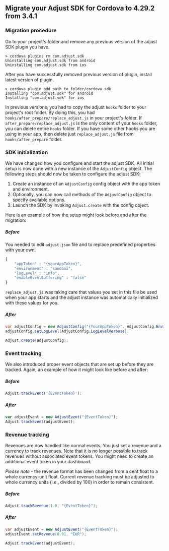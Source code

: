 ## Migrate your Adjust SDK for Cordova to 4.29.2 from 3.4.1

### Migration procedure

Go to your project's folder and remove any previous version of the adjust SDK plugin you have.

```
> cordova plugins rm com.adjust.sdk
Uninstalling com.adjust.sdk from android
Uninstalling com.adjust.sdk from ios
```

After you have successfully removed previous version of plugin, install latest version of plugin.

```
> cordova plugin add path_to_folder/cordova_sdk
Installing "com.adjust.sdk" for android
Installing "com.adjust.sdk" for ios
```

In previous versions, you had to copy the adjust `hooks` folder to your project's root folder. By
doing this, you had `hooks/after_prepare/replace_adjust.js` in your project's folder. If 
`after_prepare/replace_adjust.js` is the only content of your `hooks` folder, you can delete entire
`hooks` folder. If you have some other hooks you are using in your app, then delete just 
`replace_adjust.js` file from `hooks/after_prepare` folder.

### SDK initialization

We have changed how you configure and start the adjust SDK. All initial setup is now done with a new 
instance of the `AdjustConfig` object. The following steps should now be taken to configure the adjust SDK:

1. Create an instance of an `AdjustConfig` config object with the app token and environment.
2. Optionally, you can now call methods of the `AdjustConfig` object to specify available options.
3. Launch the SDK by invoking `Adjust.create` with the config object.

Here is an example of how the setup might look before and after the migration:

##### Before

You needed to edit `adjust.json` file and to replace predefined properties with your own.

```javascript
{
    "appToken" : "{yourAppToken}",
    "environment" : "sandbox",
    "logLevel" : "info",
    "enableEventBuffering" : "false"
}
```

`replace_adjust.js` was taking care that values you set in this file be used when your app starts
and the adjust instance was automatically initialized with these values for you.

##### After

```cs
var adjustConfig = new AdjustConfig("{YourAppToken}", AdjustConfig.EnvironmentSandbox);
adjustConfig.setLogLevel(AdjustConfig.LogLevelVerbose);

Adjust.create(adjustConfig);
```

### Event tracking

We also introduced proper event objects that are set up before they are tracked. Again, an example of how it 
might look like before and after:

##### Before

```javascript
Adjust.trackEvent('{EventToken}');
```

##### After

```javascript
var adjustEvent = new AdjustEvent("{EventToken}");
Adjust.trackEvent(adjustEvent);
```

### Revenue tracking

Revenues are now handled like normal events. You just set a revenue and a currency to track revenues. 
Note that it is no longer possible to track revenues without associated event tokens. You might need 
to create an additional event token in your dashboard.

*Please note* - the revenue format has been changed from a cent float to a whole currency-unit float. 
Current revenue tracking must be adjusted to whole currency units (i.e., divided by 100) in order to 
remain consistent.

##### Before

```cs
Adjust.trackRevenue(1.0, "{EventToken}");
```

##### After

```cs
var adjustEvent = new AdjustEvent("{EventToken}");
adjustEvent.setRevenue(0.01, "EUR");

Adjust.trackEvent(adjustEvent);
```
